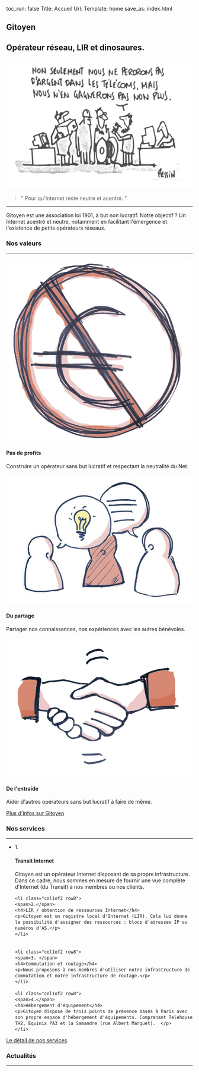 toc_run: false
Title: Accueil
Url:
Template: home
save_as: index.html

<section class="col1of1 m3t">
  <div class="col1of2">
    <h1>Gitoyen</h1>
    <h2>Opérateur réseau, LIR et dinosaures.</h2>
  </div>

  <img class="col1of2" src="../images/pessin2.png" alt="Pas de profits">

  <blockquote class="quote-valeurs col1of2"><p>" Pour qu'Internet reste neutre et acentré. "</p></blockquote>
  <div class="clearfix"></div>
  <hr id="first-sep">

  <div class="pre1of3 col2of3">
  <p class="presentation m1">
  Gitoyen est une association loi 1901, à but non lucratif. Notre objectif ? Un Internet acentré et neutre, notamment en facilitant l'émergence et l'existence de petits opérateurs réseaux.
  </p>
  </div>

</section>

<section class="col1of1 m1y">
<div class="col1of1">
  <h3><span>Nos valeurs</span></h3>
  <hr>
  </div>

  <div class="col1of3">
    <div class="col1of1 row7 p2">
      <img src="../images/nonprofit.jpg" alt="Pas de profits" class="pre1of6 col2of3">
    </div>
    <h4>Pas de profits</h4>
    <p>Construire un opérateur sans but lucratif et respectant la neutralité du Net.</p>
  </div>

  <div class="col1of3">
    <img src="../images/partager.jpg" alt="Du partage" class="col1of1 row7 p2">
    <h4>Du partage</h4>
    <p>Partager nos connaissances, nos expériences avec les autres bénévoles.</p>
  </div>

  <div class="col1of3">
    <img src="../images/collaborer.jpg" alt="De l'entraide" class="col1of1 row7 p2">
    <h4>De l'entraide</h4>
    <p>Aider d'autres opérateurs sans but lucratif à faire de même.</p>
  </div>

  <a href="gitoyen.html" class="bouton">Plus d'infos sur Gitoyen</a>

</section>


<section class="col1of1 m1y">

  <h3><span>Nos services</span></h3>
  <hr>
  <ul class="services">
    <li class="col1of2 row8">
    <span>1.</span>
    <h4>Transit Internet</h4>
    <p>Gitoyen est un opérateur Internet disposant de sa propre infrastructure. Dans ce cadre, nous sommes en mesure de fournir une vue complète d'Internet (du Transit) à nos membres ou nos clients.</p>
    </li>

    <li class="col1of2 row8">
    <span>2.</span>
    <h4>LIR / obtention de ressources Internet</h4>
    <p>Gitoyen est un registre local d'Internet (LIR). Cela lui donne la possibilité d'assigner des ressources : blocs d'adresses IP ou numéros d'AS.</p>
    </li>


    <li class="col1of2 row8">
    <span>3. </span>
    <h4>Commutation et routage</h4>
    <p>Nous proposons à nos membres d'utiliser notre infrastructure de commutation et notre infrastructure de routage.</p>
    </li>

    <li class="col1of2 row8">
    <span>4.</span>
    <h4>Hébergement d'équipement</h4>
    <p>Gitoyen dispose de trois points de présence basés à Paris avec son propre espace d'hébergement d'équipements. Comprenant Telehouse TH2, Equinix PA3 et la Samandre (rue Albert Marquet).  </p>
    </li>
  </ul>
  <a href="services-de-gitoyen.html" class="bouton">Le détail de nos services</a>

</section>

<section class="col1of1 m1y">
  <h3><span>Actualités</span></h3>
  <hr>
</section>

